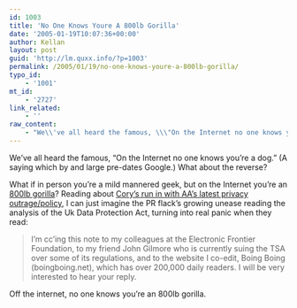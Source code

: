 ```yaml
---
id: 1003
title: 'No One Knows Youre A 800lb Gorilla'
date: '2005-01-19T10:07:36+00:00'
author: Kellan
layout: post
guid: 'http://lm.quxx.info/?p=1003'
permalink: /2005/01/19/no-one-knows-youre-a-800lb-gorilla/
typo_id:
    - '1001'
mt_id:
    - '2727'
link_related:
    - ''
raw_content:
    - "We\\'ve all heard the famous, \\\"On the Internet no one knows you\\'re a dog.\\\"  (A saying which by and large pre-dates Google.)  What about the reverse?  \n\nWhat if in person you\\'re a mild mannered geek, but on the Internet you\\'re an <a href=\\\"http://boingboing.net\\\">800lb gorilla</a>?  Reading about <a href=\\\"http://www.boingboing.net/2005/01/19/why_is_american_airl.html\\\">Cory\\'s run in with AA\\'s latest privacy outrage/policy</a>, I can just imagine the PR flack\\'s growing unease reading the analysis of the Uk Data Protection Act, turning into real panic when they read: \n\n> I\\'m cc\\'ing this note to my colleagues at the Electronic Frontier\n> Foundation, to my friend John Gilmore who is currently suing the\n> TSA over some of its regulations, and to the website I co-edit,\n> Boing Boing (boingboing.net), which has over 200,000 daily\n> readers. I will be very interested to hear your reply.\n\nOff the internet, no one knows you\\'re an 800lb gorilla."
---
```


We’ve all heard the famous, “On the Internet no one knows you’re a dog.” (A saying which by and large pre-dates Google.) What about the reverse?

What if in person you’re a mild mannered geek, but on the Internet you’re an [800lb gorilla](http://boingboing.net)? Reading about [Cory’s run in with AA’s latest privacy outrage/policy](http://www.boingboing.net/2005/01/19/why_is_american_airl.html), I can just imagine the PR flack’s growing unease reading the analysis of the Uk Data Protection Act, turning into real panic when they read:

> I’m cc’ing this note to my colleagues at the Electronic Frontier Foundation, to my friend John Gilmore who is currently suing the TSA over some of its regulations, and to the website I co-edit, Boing Boing (boingboing.net), which has over 200,000 daily readers. I will be very interested to hear your reply.

Off the internet, no one knows you’re an 800lb gorilla.